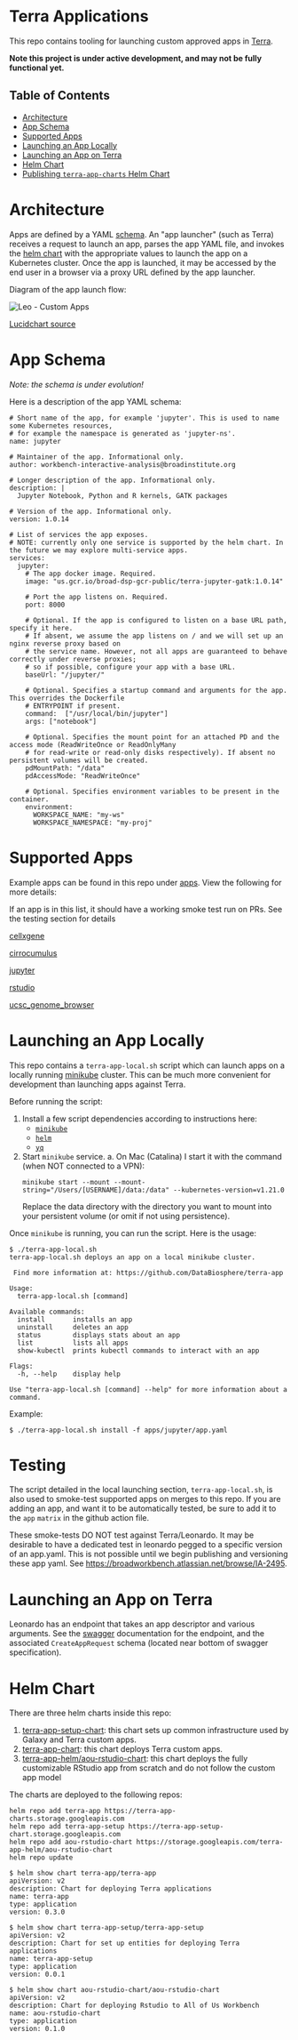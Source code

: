 # Terra Applications

This repo contains tooling for launching custom approved apps in [Terra]([https://app.terra.bio/).

**Note this project is under active development, and may not be fully functional yet.**

## Table of Contents

- [Architecture](#architecture)
- [App Schema](#app-schema)
- [Supported Apps](#supported-apps)
- [Launching an App Locally](#launching-an-app-locally)
- [Launching an App on Terra](#launching-an-app-on-terra)
- [Helm Chart](#helm-chart)
- [Publishing `terra-app-charts` Helm Chart](#publishing-terra-app-charts-helm-chart)

# Architecture

Apps are defined by a YAML [schema](#app-schema). An "app launcher" (such as Terra) receives a request to launch an app, parses the app YAML file, and invokes the [helm chart](#helm-chart) with the appropriate values to launch the app on a Kubernetes cluster. Once the app is launched, it may be accessed by the end user in a browser via a proxy URL defined by the app launcher.

Diagram of the app launch flow:

![Leo - Custom Apps](Leo%20-%20Custom%20Apps.png)

[Lucidchart source](https://lucid.app/lucidchart/invitations/accept/35f8ee43-e1d7-43e2-94d2-65076c08c84d)

# App Schema

*Note: the schema is under evolution!*

Here is a description of the app YAML schema:

```
# Short name of the app, for example 'jupyter'. This is used to name some Kubernetes resources,
# for example the namespace is generated as 'jupyter-ns'.
name: jupyter

# Maintainer of the app. Informational only.
author: workbench-interactive-analysis@broadinstitute.org

# Longer description of the app. Informational only.
description: |
  Jupyter Notebook, Python and R kernels, GATK packages
  
# Version of the app. Informational only.
version: 1.0.14

# List of services the app exposes.
# NOTE: currently only one service is supported by the helm chart. In the future we may explore multi-service apps.
services:
  jupyter:
    # The app docker image. Required.
    image: "us.gcr.io/broad-dsp-gcr-public/terra-jupyter-gatk:1.0.14"
    
    # Port the app listens on. Required.
    port: 8000
    
    # Optional. If the app is configured to listen on a base URL path, specify it here.
    # If absent, we assume the app listens on / and we will set up an nginx reverse proxy based on
    # the service name. However, not all apps are guaranteed to behave correctly under reverse proxies;
    # so if possible, configure your app with a base URL.
    baseUrl: "/jupyter/"
    
    # Optional. Specifies a startup command and arguments for the app. This overrides the Dockerfile
    # ENTRYPOINT if present.
    command:  ["/usr/local/bin/jupyter"]
    args: ["notebook"]
    
    # Optional. Specifies the mount point for an attached PD and the access mode (ReadWriteOnce or ReadOnlyMany
    # for read-write or read-only disks respectively). If absent no persistent volumes will be created.
    pdMountPath: "/data"
    pdAccessMode: "ReadWriteOnce"
    
    # Optional. Specifies environment variables to be present in the container.
    environment:
      WORKSPACE_NAME: "my-ws"
      WORKSPACE_NAMESPACE: "my-proj"
```

# Supported Apps

Example apps can be found in this repo under [apps](/apps). View the following for more details:

If an app is in this list, it should have a working smoke test run on PRs. See the testing section for details 

[cellxgene](apps/cellxgene)

[cirrocumulus](apps/cirrocumulus)

[jupyter](apps/jupyter)

[rstudio](apps/rstudio)

[ucsc_genome_browser](apps/ucsc_genome_browser)

# Launching an App Locally

This repo contains a `terra-app-local.sh` script which can launch apps on a locally running [minikube](https://minikube.sigs.k8s.io/docs/) cluster. This can be much more convenient for development than launching apps against Terra.

Before running the script:
1. Install a few script dependencies according to instructions here:
    - [`minikube`](https://minikube.sigs.k8s.io/docs/start/)
    - [`helm`](https://helm.sh/docs/intro/install/)
    - [`yq`](https://github.com/mikefarah/yq)
2. Start `minikube` service.
   a. On Mac (Catalina) I start it with the command (when NOT connected to a VPN):
     ```
     minikube start --mount --mount-string="/Users/[USERNAME]/data:/data" --kubernetes-version=v1.21.0
     ```
     Replace the data directory with the directory you want to mount into your persistent volume (or omit if not using persistence).
    
Once `minikube` is running, you can run the script. Here is the usage:
```
$ ./terra-app-local.sh 
terra-app-local.sh deploys an app on a local minikube cluster.

 Find more information at: https://github.com/DataBiosphere/terra-app

Usage:
  terra-app-local.sh [command]

Available commands:
  install       installs an app
  uninstall     deletes an app
  status        displays stats about an app
  list          lists all apps
  show-kubectl  prints kubectl commands to interact with an app

Flags:
  -h, --help    display help

Use "terra-app-local.sh [command] --help" for more information about a command.
```

Example:
```
$ ./terra-app-local.sh install -f apps/jupyter/app.yaml
```

# Testing
The script detailed in the local launching section, `terra-app-local.sh`, is also used to smoke-test supported apps on merges to this repo. If you are adding an app, and want it to be automatically tested, be sure to add it to the `app` `matrix` in the github action file. 

These smoke-tests DO NOT test against Terra/Leonardo. It may be desirable to have a dedicated test in leonardo pegged to a specific version of an app.yaml. This is not possible until we begin publishing and versioning these app yaml. See https://broadworkbench.atlassian.net/browse/IA-2495.  

# Launching an App on Terra
 
Leonardo has an endpoint that takes an app descriptor and various arguments. See the [swagger](https://leonardo.dsde-dev.broadinstitute.org/#/apps/createApp) documentation for the endpoint, and the associated `CreateAppRequest` schema (located near bottom of swagger specification). 

# Helm Chart

There are three helm charts inside this repo:

1. [terra-app-setup-chart](terra-app-setup-chart): this chart sets up common infrastructure used by Galaxy and Terra custom apps.
2. [terra-app-chart](terra-app-chart): this chart deploys Terra custom apps.
3. [terra-app-helm/aou-rstudio-chart](terra-app-helm/aou-rstudio-chart): this chart deploys the fully customizable RStudio app from scratch and do not follow the custom app model

The charts are deployed to the following repos:
```
helm repo add terra-app https://terra-app-charts.storage.googleapis.com
helm repo add terra-app-setup https://terra-app-setup-chart.storage.googleapis.com
helm repo add aou-rstudio-chart https://storage.googleapis.com/terra-app-helm/aou-rstudio-chart
helm repo update
```
```
$ helm show chart terra-app/terra-app
apiVersion: v2
description: Chart for deploying Terra applications
name: terra-app
type: application
version: 0.3.0

$ helm show chart terra-app-setup/terra-app-setup
apiVersion: v2
description: Chart for set up entities for deploying Terra applications
name: terra-app-setup
type: application
version: 0.0.1

$ helm show chart aou-rstudio-chart/aou-rstudio-chart
apiVersion: v2
description: Chart for deploying Rstudio to All of Us Workbench
name: aou-rstudio-chart
type: application
version: 0.1.0
```

